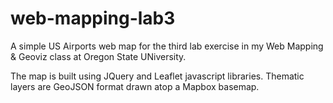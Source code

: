 # web-mapping-lab3

A simple US Airports web map for the third lab exercise in my Web Mapping &amp; Geoviz class at Oregon State UNiversity.

The map is built using JQuery and Leaflet javascript libraries. Thematic layers are GeoJSON format drawn atop a Mapbox basemap.
